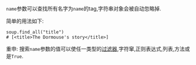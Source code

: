 `name`参数可以查找所有名字为`name`的tag,字符串对象会被自动忽略掉.

简单的用法如下:

```
soup.find_all("title")
# [<title>The Dormouse's story</title>]
```

重申: 搜索`name`参数的值可以使任一类型的[过滤器](http://beautifulsoup.readthedocs.io/zh_CN/latest/#id28),字符窜,正则表达式,列表,方法或是`True`.

